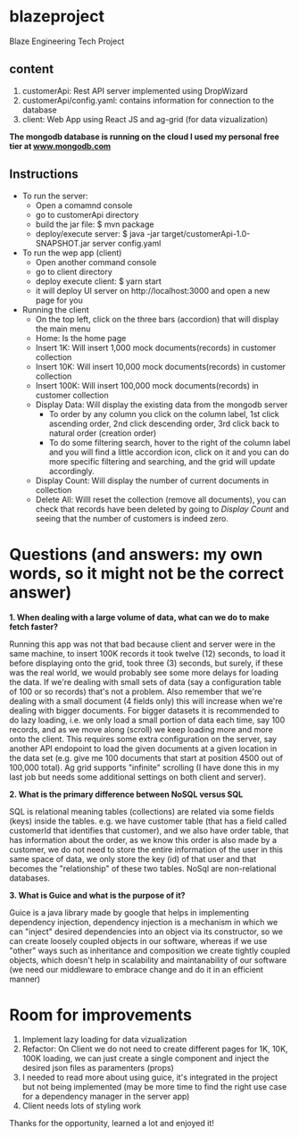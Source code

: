 # blazeproject
Blaze Engineering Tech Project

## content
1. customerApi: Rest API server implemented using DropWizard
2. customerApi/config.yaml: contains information for connection to the database
3. client: Web App using React JS and ag-grid (for data vizualization)

**The mongodb database is running on the cloud I used my personal free tier at www.mongodb.com**

## Instructions
* To run the server:
  * Open a comamnd console   
  * go to customerApi directory
  * build the jar file: $ mvn package
  * deploy/execute server: $ java -jar target/customerApi-1.0-SNAPSHOT.jar server config.yaml
* To run the wep app (client)
  * Open another command console
  * go to client directory
  * deploy execute client: $ yarn start
  * it will deploy UI server on http://localhost:3000 and open a new page for you
* Running the client
  * On the top left, click on the three bars (accordion) that will display the main menu
  * Home: Is the home page
  * Insert 1K: Will insert 1,000 mock documents(records) in customer collection
  * Insert 10K: Will insert 10,000 mock documents(records) in customer collection
  * Insert 100K: Will insert 100,000 mock documents(records) in customer collection
  * Display Data: Will display the existing data from the mongodb server
    * To order by any column you click on the column label, 1st click ascending order, 2nd click descending order, 3rd click back to natural order (creation order)
    * To do some filtering search, hover to the right of the column label and you will find a little accordion icon, click on it and you can do more specific filtering and searching, and the grid will update accordingly.
  * Display Count: Will display the number of current documents in collection
  * Delete All: Willl reset the collection (remove all documents), you can check that records have been deleted by going to *Display Count* and seeing that the number of customers is indeed zero.

# Questions (and answers: my own words, so it might not be the correct answer)
**1. When dealing with a large volume of data, what can we do to make fetch faster?**

Running this app was not that bad because client and server were in the same machine, to insert 100K records it took twelve (12) seconds, to load it before displaying onto the grid, took three (3) seconds, but surely, if these was the real world, we would probably see some more delays for loading the data. If we're dealing with small sets of data (say a configuration table of 100 or so records) that's not a problem. Also remember that we're dealing with a small document (4 fields only) this will increase when we're dealing with bigger documents. For bigger datasets it is recommended to do lazy loading, i.e. we only load a small portion of data each time, say 100 records, and as we move along (scroll) we keep loading more and more onto the client. This requires some extra configuration on the server, say another API endopoint to load the given documents at a given location in the data set (e.g. give me 100 documents that start at position 4500 out of 100,000 total). Ag grid supports "infinite" scrolling (I have done this in my last job but needs some additional settings on both client and server).

**2. What is the primary difference between NoSQL versus SQL**

SQL is relational meaning tables (collections) are related via some fields (keys) inside the tables. e.g. we have customer table (that has a field called customerId that identifies that customer), and we also have order table, that has information about the order, as we know this order is also made by a customer, we do not need to store the entire information of the user in this same space of data, we only store the key (id) of that user and that becomes the "relationship" of these two tables. NoSql are non-relational databases.

**3. What is Guice and what is the purpose of it?**

Guice is a java library made by google that helps in implementing dependency injection, dependency injection is a mechanism in which we can "inject" desired dependencies into an object via its constructor, so we can create loosely coupled objects in our software, whereas if we use "other" ways such as inheritance and composition we create tightly coupled objects, which doesn't help in scalability and maintanability of our software (we need our middleware to embrace change and do it in an efficient manner)

# Room for improvements
1. Implement lazy loading for data vizualization
2. Refactor: On Client we do not need to create different pages for 1K, 10K, 100K loading, we can just create a single component and inject the desired json files as paramenters (props)
3. I needed to read more about using guice, it's integrated in the project but not being implemented (may be more time to find the right use case for a dependency manager in the server app)
4. Client needs lots of styling work

Thanks for the opportunity, learned a lot and enjoyed it!
